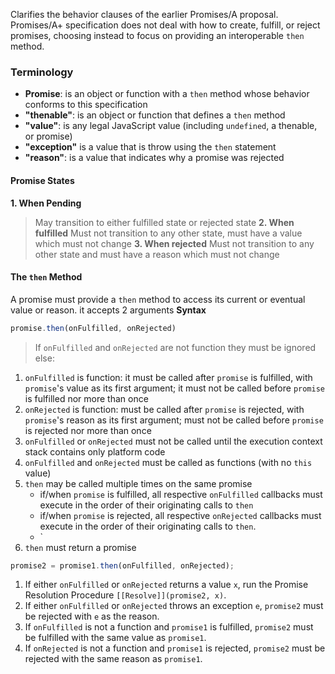 Clarifies the behavior clauses of the earlier Promises/A proposal. Promises/A+ specification does not deal with how to create, fulfill, or reject promises, choosing instead to focus on providing an interoperable `then` method.

### Terminology

- **Promise**: is an object or function with a `then` method whose behavior conforms to this specification
- **"thenable"**: is an object or function that defines a `then` method
- **"value"**: is any legal JavaScript value (including `undefined`, a thenable, or promise)
- **"exception"** is a value that is throw using the `then` statement
- **"reason"**: is a value that indicates why a promise was rejected

#### Promise States

**1. When Pending**
>May transition to either fulfilled state or rejected state
**2. When fulfilled**
>Must not transition to any other state, must have a value which must not change
**3. When rejected**
> Must not transition to any other state and must have a reason which must not change

#### The `then` Method

A promise must provide a `then` method to access its current or eventual value or reason. it accepts 2 arguments 
**Syntax**
```js
promise.then(onFulfilled, onRejected)
```
> If `onFulfilled` and `onRejected` are not function they must be ignored else:
1. `onFulfilled` is function: it must be called after `promise` is fulfilled, with `promise`'s value as its first argument; it must not be called before `promise` is fulfilled nor more than once
2. `onRejected` is function: must be called after `promise` is rejected, with `promise`'s reason as its first argument; must not be called before `promise` is rejected nor more than once
3. `onFulfilled` or `onRejected` must not be called until the execution context stack contains only platform code
4. `onFulfilled` and `onRejected` must be called as functions (with no `this` value)
5. `then` may be called multiple times on the same promise
	- if/when `promise` is fulfilled, all respective `onFulfilled` callbacks must execute in the order of their originating calls to `then`
	- if/when `promise` is rejected, all respective `onRejected` callbacks must execute in the order of their originating calls to `then`.
	- `
6. `then` must return a promise
```js
promise2 = promise1.then(onFulfilled, onRejected);
```
1.  If either `onFulfilled` or `onRejected` returns a value `x`, run the Promise Resolution Procedure `[[Resolve]](promise2, x)`.
2. If either `onFulfilled` or `onRejected` throws an exception `e`, `promise2` must be rejected with `e` as the reason.
3. If `onFulfilled` is not a function and `promise1` is fulfilled, `promise2` must be fulfilled with the same value as `promise1`.
4. If `onRejected` is not a function and `promise1` is rejected, `promise2` must be rejected with the same reason as `promise1`.
